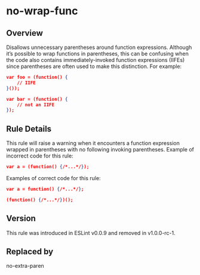 
# no-wrap-func
## Overview

Disallows unnecessary parentheses around function expressions.
Although it’s possible to wrap functions in parentheses, this can be confusing when the code also contains immediately-invoked function expressions (IIFEs) since parentheses are often used to make this distinction. For example:

```json
var foo = (function() {
    // IIFE
}());

var bar = (function() {
    // not an IIFE
});
```
## Rule Details
This rule will raise a warning when it encounters a function expression wrapped in parentheses with no following invoking parentheses.
Example of incorrect code for this rule:

```json
var a = (function() {/*...*/});
```
Examples of correct code for this rule:

```json
var a = function() {/*...*/};

(function() {/*...*/})();
```

## Version
This rule was introduced in ESLint v0.0.9
                 and removed in v1.0.0-rc-1.

## Replaced by
no-extra-paren